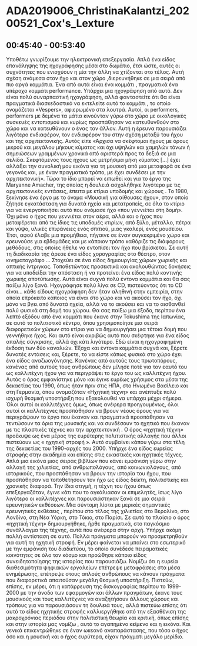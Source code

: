 # ADA2019006_ChristinaKalantzi_20200521_Cox's_Lexture
## 00:45:40 - 00:53:40

Υποθέτω γνωρίζουμε την ηλεκτρονική επεξεργασία.  Απλά ένα είδος επανάληψης  της ηχογράφησης μέσα στο δωμάτιο, έτσι ώστε, αυτές οι συχνότητες που ενισχύουν η μία την άλλη να χτίζονται στο τέλος. Αυτή σχέση ανάμεσα στον ήχο και στον χώρο ,διερευνήθηκε σε μια σειρά από πιο αργά κομμάτια. Ένα από αυτά είναι  ένα κομμάτι , πραγματικά ένα υπέροχο κομμάτι performance. Υπάρχει μια ηχογράφηση από αυτό. Δεν είναι πολύ συναρπαστική ηχογράφηση, αλλά φανταστείτε ότι θα είναι πραγματικά διασκεδαστικό να εκτελείτε αυτό το κομμάτι , το οποίο ονομάζεται  «Vespers», αφιερωμένο στα λουτρά. Αυτοί, οι performers, performers με δεμένα τα μάτια κινούνταν γύρω στο χώρο με οικολογικές συσκευές εντοπισμού και κυρίως προσπάθησαν να κατευθυνθούν στο χώρο και να κατευθύνουν ο ένας τον άλλον. Αυτή η έρευνα παρουσιάζει λιγότερο ενδιαφέρον, τον ενδιαφέρον του στην σχέση μεταξύ του ήχου και της αρχιτεκτονικής. 
Αυτός είπε «Άρχισα να σκέφτομαι ήχους με όρους μικρού και μεγάλου μήκους κύματος και όχι υψηλών και χαμηλών τόνων ή σημειώσεων γραμμένων χρονικά από αριστερά προς τα δεξιά σε μια σελίδα. Σκεφτόμενος τους ήχους ως μετρήσιμα μήκη κύματος […] έχει αλλάξει την συνολική μου εικόνα για τη μουσική από μια μεταφορά σε ένα γεγονός και, με έναν πραγματικό τρόπο, με έχει συνδέσει με την αρχιτεκτονική». Τώρα το ίδιο μπορεί να ειπωθεί και για το έργο της Maryanne Amacher, της οποίας η δουλειά ασχολήθηκε λιγότερο με τις αρχιτεκτονικές εντάσεις, έπειτα με κτίρια υποδομής και χώρους . Το 1980, ξεκίνησε ένα έργο με το όνομα «Μουσική για αίθουσες ήχου», στον οποίο ζήτησε εγκατάσταση για δυνατά ηχεία και μετατροπείς, σε όλο το κτίριο για να ενεργοποιήσει αυτό που ονόμασε ήχο «που γεννιέται στη δομή». Όχι μόνο ο ήχος που γεννιέται στον αέρα, αλλά και ο ήχος που μεταφέρεται από τις ίδιες τις υποδομές κτιρίων, από ξύλο, μέταλλο, πέτρα και γύψο, υλικές επιφάνειες ενός σπιτιού, μιας γκαλερί, ενός μουσείου. Έτσι, αφού έλαβε μια προμήθεια, πήγαινε σε έναν συγκεκριμένο χώρο και ερευνούσε για εβδομάδες και με κάποιον τρόπο καθόριζε τις διάφορους μεθόδους,  στις οποίες ήθελε να εντοπίσει τον ήχο που βρίσκεται. Σε αυτή τη διαδικασία της άρεσε ένα είδος χορογραφίας στο θέατρο, στον κινηματογράφο ... Στοχεύει σε ένα είδος δημιουργίας χώρων χωρικής και απτικής ίντριγκας. Τοποθετώντας προσεκτικά και ακολουθώντας δονήσεις για να υποδείξει την απόσταση ή να προτείνει ένα είδος πολύ κοντινής χωρικής αποτύπωσης. Αυτά είναι συχνά πολύ έντονα κομμάτια και θα σας παίξω λίγο ξανά. Ηχογράφησε πολύ λίγα σε CD, πιστεύοντας ότι το CD είναι… κάθε είδους ηχογράφηση δεν ήταν αληθινή στην εμπειρία, στην οποία επρόκειτο κάποιος να είναι στο χώρο και να ακούσει τον ήχο, όχι μόνο να βγει από δυνατά ηχεία, αλλά να το ακούσει  και να το αισθανθεί  πολύ φυσικά στη δομή του χώρου. Θα σας παίξω μια έξοδο, περίπου ένα λεπτό εξόδου από ένα κομμάτι που έκανε στην Tokushima της Ιαπωνίας, σε αυτό το πολιτιστικό κέντρο, όπου χρησιμοποίησε μια σειρά διαφορετικών χώρων στο κτίριο για να δημιουργήσει μια τέτοια δομή που γεννήθηκε ήχος. Και αυτό είναι ακριβώς αυτό που σκέφτηκε για ένα είδος απαλής σύγκρισης, αλλά  όχι κάτι λιγότερο. Εδώ είναι η ηχογραφημένη έκδοση των δύο καναλιών. 
Έξοχα και έντονα κομμάτια συχνά και, ξέρετε δυνατές εντάσεις και, ξέρετε, το να είστε κάπως φυσικά στο χώρο έχει ένα είδος αναζωογόνησης. Κανένας από αυτούς τους πρωτοπόρους, κανένας από αυτούς τους ανθρώπους δεν μίλησε ποτέ για τον εαυτό του ως καλλιτέχνη ήχου για να περιγράψει το έργο του ως καλλιτέχνη ήχου. Αυτός ο όρος εμφανίστηκε μόνο και έγινε ευρέως χρήσιμος στα μέσα της δεκαετίας του 1990, όπως ήταν πριν στις ΗΠΑ, στο Ηνωμένο Βασίλειο και στη Γερμανία, όπου ονομαζόταν «Ηχητική τέχνη» και ανέπτυξε πολύ ισχυρή θεσμική υποστήριξη που εξακολουθεί να υπάρχει μέχρι σήμερα. Όλοι αυτοί οι καλλιτέχνες όμως, όπως ανέφερα προηγουμένως, όλοι αυτοί οι καλλιτέχνες προσπάθησαν να βρουν νέους όρους για να περιγράψουν το έργο που έκαναν και πραγματικά προσπάθησαν να τεντώσουν  τα όρια της μουσικής και να συνδέσουν το ηχητικό που έκαναν με τις πλαστικές τέχνες και την αρχιτεκτονική . Ο όρος «ηχητική τέχνη» προέκυψε ως ένα μέρος της ευρύτερης πολιτιστικής αλλαγής που άλλοι πιστεύουν ως « ηχητική στροφή ». Αυτό συμβαίνει κάπου γύρω στα τέλη της δεκαετίας του 1990-αρχές του 2000. Υπήρχε ένα είδος ευρείας στροφής στην ακαδημία και επίσης στις εικαστικές και ηχητικές τέχνες. Απλά μια εικόνα μιας σειράς βιβλίων που κάνει εμφάνιση γύρω στην αλλαγή  της χιλιετίας, από ανθρωπολόγους, από κοινωνιολόγους, από ιστορικούς, που προσπάθησαν να βρουν την ιστορία του ήχου, που προσπάθησαν να τοποθετήσουν τον ήχο ως είδος δείκτη, πολιτιστικής και χρονικής διαφορά. Την ίδια στιγμή, η τέχνη του ήχου όπως επεξεργαζόταν, έγινε κάτι που το αγκάλιασαν οι επιμελητές, ίσως λίγο λιγότερο οι καλλιτέχνες και παρουσιάστηκαν ξανά σε μια σειρά ερευνητικών εκθέσεων. Μια σύντομη λίστα με μερικές σημαντικές ερευνητικές εκθέσεις , περίπου στο τέλος της χιλιετίας στο Βερολίνο, στο Λονδίνο, στη Νέα Υόρκη, στο Τόκιο, στο Παρίσι. Σε αυτό το πλαίσιο ο όρος «ηχητική τέχνη» δημιουργήθηκε, ήρθε πραγματικά, στο παγκόσμιο συνάλλαγμα της τέχνης, αυτά που ανέφερα στην αρχή. Υπήρχε ακόμη πολλή αντίσταση σε αυτό. Πολλά πράγματα μπορούν να προσμετρηθούν για αυτή τη ηχητική στροφή. Εν μέρει φαίνεται να μπαίνει στο εσωτερικό με την εμφάνιση του διαδικτύου, το οποίο συνέδεσε πειραματικές κοινότητες σε όλο τον κόσμο και προώθησε κάποιο είδος συνειδητοποίησης της ιστορίας που παρουσιάζω. Νομίζω ότι η ευρεία διαθεσιμότητα ψηφιακών εργαλείων επέτρεψε μεταφράσεις στα μέσα ενημέρωσης, επέτρεψε στους απλούς ανθρώπους να κάνουν πράγματα που διαφορετικά απαιτούσαν μεγάλη θεσμική υποστήριξη. Πιστεύω, επίσης, εν μέρει, ότι η κατάρρευση της δισκογραφίας περίπου το 1999-2000 με την άνοδο των εφαρμογών και άλλων πραγμάτων, έκανε τους μουσικούς και τους καλλιτέχνες να αναζητήσουν άλλους χώρους και τρόπους για να παρουσιάσουν τη δουλειά τους, αλλά πιστεύω επίσης ότι αυτό το είδος ηχητικής στροφής καλλιεργήθηκε από την εξασθένιση της μακροχρόνιας περιόδου στην πολιτιστική θεωρία και κριτική, όπως επίσης και στην ιστορία μας νομίζω , αυτό το αγαπημένο κείμενο και η εικόνα. Και γενικά επικεντρώθηκε σε έναν ωκεανό αναπαράστασης, που τόσο ο ήχος όσο και η μουσική και ο ήχος ευρύτερα, είχαν πράγματι μεγάλο μερίδιο.
